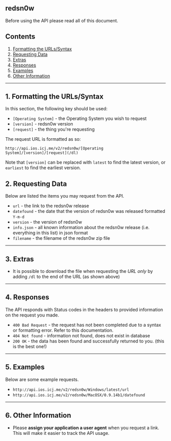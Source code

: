 ## redsn0w

Before using the API please read all of this document.

## Contents

1. [Formatting the URLs/Syntax](#formatting)
2. [Requesting Data](#requests)
3. [Extras](#extras)
4. [Responses](#responses)
5. [Examples](#examples)
6. [Other Information](#other)

---

## 1. Formatting the URLs/Syntax<a id="formatting"></a>

In this section, the following key should be used:

* `[Operating System]` - the Operating System you wish to request
* `[version]` - redsn0w version
* `[request]` - the thing you're requesting

The request URL is formatted as so:

`http://api.ios.icj.me/v2/redsn0w/[Operating System]/[version]/[request](/dl)`

Note that `[version]` can be replaced with `latest` to find the latest version, or `earliest` to find the earliest version.

## 2. Requesting Data<a id="requests"></a>

Below are listed the items you may request from the API.

* `url` - the link to the redsn0w release
* `datefound` - the date that the version of redsn0w was released formatted `Y-m-d`
* `version` - the version of redsn0w
* `info.json` - all known information about the redsn0w release (i.e. everything in this list) in json format
* `filename` - the filename of the redsn0w zip file

---

## 3. Extras<a id="extras"></a>

* It is possible to download the file when requesting the _URL only_ by adding `/dl` to the end of the URL (as shown above)

---

## 4. Responses<a id="responses"></a>

The API responds with Status codes in the headers to provided information on the request you made.

* `400 Bad Request` - the request has not been completed due to a syntax or formatting error. Refer to this documentation.
* `404 Not found` - information not found, does not exist in database
* `200 OK` - the data has been found and successfully returned to you. (this is the best one!)

--- 

## 5. Examples<a id="examples"></a>

Below are some example requests.

* `http://api.ios.icj.me/v2/redsn0w/Windows/latest/url`
* `http://api.ios.icj.me/v2/redsn0w/MacOSX/0.9.14b1/datefound`

---

## 6. Other Information<a id="other"></a>

* Please **assign your application a user agent** when you request a link. This will make it easier to track the API usage.


